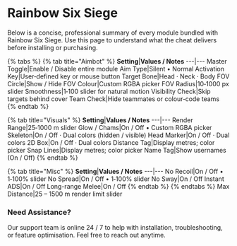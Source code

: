 # Rainbow Six Siege

Below is a concise, professional summary of every module bundled with Rainbow Six Siege. Use this page to understand what the cheat delivers before installing or purchasing.

{% tabs %}
{% tab title="Aimbot" %}
**Setting**|**Values / Notes**
---|---
Master Toggle|Enable / Disable entire module
Aim Type|Silent • Normal
Activation Key|User‑defined key or mouse button
Target Bone|Head · Neck · Body
FOV Circle|Show / Hide
FOV Colour|Custom RGBA picker
FOV Radius|10‑1000 px slider
Smoothness|1‑100 slider for natural motion
Visibility Check|Skip targets behind cover
Team Check|Hide teammates or colour‑code teams
{% endtab %}

{% tab title="Visuals" %}
**Setting**|**Values / Notes**
---|---
Render Range|25‑1000 m slider
Glow / Chams|On / Off • Custom RGBA picker
Skeleton|On / Off · Dual colors (hidden / visible)
Head Marker|On / Off · Dual colors
2D Box|On / Off · Dual colors
Distance Tag|Display metres; color picker
Snap Lines|Display metres; color picker
Name Tag|Show usernames (On / Off)
{% endtab %}

{% tab title="Misc" %}
**Setting**|**Values / Notes**
---|---
No Recoil|On / Off • 1‑100% slider
No Spread|On / Off • 1‑100% slider
No Sway|On / Off
Instant ADS|On / Off
Long-range Melee|On / Off
{% endtab %}
{% endtabs %}
Max Distance|25 – 1500 m render limit slider

### Need Assistance?

Our support team is online 24 / 7 to help with installation, troubleshooting, or feature optimisation. Feel free to reach out anytime.
